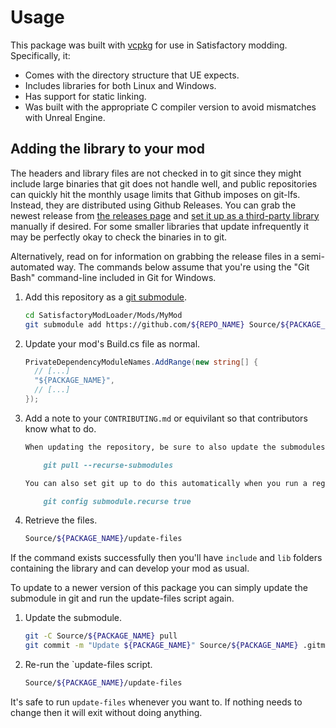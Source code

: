 # Usage 

This package was built with [vcpkg](https://github.com/microsoft/vcpkg) for use in Satisfactory modding. Specifically, it:

- Comes with the directory structure that UE expects.
- Includes libraries for both Linux and Windows.
- Has support for static linking.
- Was built with the appropriate C compiler version to avoid mismatches with Unreal Engine.

## Adding the library to your mod

The headers and library files are not checked in to git since they might include large binaries that git does not handle well,
and public repositories can quickly hit the monthly usage limits that Github imposes on git-lfs.
Instead, they are distributed using Github Releases. You can grab the newest release from
[the releases page](https://github.com/${REPO_NAME}/releases) and
[set it up as a third-party library](https://docs.ficsit.app/satisfactory-modding/latest/Development/Cpp/thirdparty.html)
manually if desired. For some smaller libraries that update infrequently it may be perfectly okay to check the binaries in to git.

Alternatively, read on for information on grabbing the release files in a semi-automated way.
The commands below assume that you're using the "Git Bash" command-line included in Git for Windows.

1. Add this repository as a [git submodule](https://git-scm.com/book/en/v2/Git-Tools-Submodules).

   ```bash
   cd SatisfactoryModLoader/Mods/MyMod
   git submodule add https://github.com/${REPO_NAME} Source/${PACKAGE_NAME}
   ```

2. Update your mod's Build.cs file as normal.

   ```cs
   PrivateDependencyModuleNames.AddRange(new string[] {
     // [...]
     "${PACKAGE_NAME}",
     // [...]
   });
   ```

3. Add a note to your `CONTRIBUTING.md` or equivilant so that contributors know what to do.

   ```markdown
   When updating the repository, be sure to also update the submodules.

       git pull --recurse-submodules

   You can also set git up to do this automatically when you run a regular `git pull`.

       git config submodule.recurse true
   ```

3. Retrieve the files.

   ```bash
   Source/${PACKAGE_NAME}/update-files
   ```

If the command exists successfully then you'll have `include` and `lib` folders containing the library and can develop your mod as usual.

To update to a newer version of this package you can simply update the submodule in git and run the update-files script again.

1. Update the submodule.

   ```bash
   git -C Source/${PACKAGE_NAME} pull
   git commit -m "Update ${PACKAGE_NAME}" Source/${PACKAGE_NAME} .gitmodules
   ```

2. Re-run the `update-files script.


   ```bash
   Source/${PACKAGE_NAME}/update-files
   ```

It's safe to run `update-files` whenever you want to. If nothing needs to change then it will exit without doing anything. 
